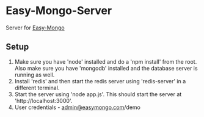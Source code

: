 # Easy-Mongo-Server
Server for [Easy-Mongo](https://github.com/code-pool/Easy-Mongo)

## Setup

1. Make sure you have 'node' installed and do a 'npm install' from the root. Also make sure you have 'mongodb' installed and the database server is running as well. 
2. Install 'redis' and then start the redis server using 'redis-server' in a different terminal.
3. Start the server using 'node app.js'. This should start the server at 'http://localhost:3000'.
4. User credentials - admin@easymongo.com/demo
